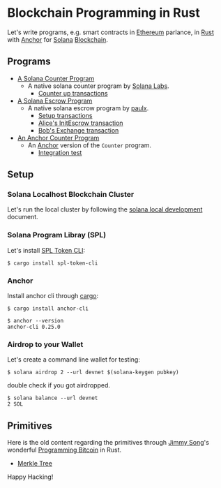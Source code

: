 # Blockchain Programming in Rust

[ethereum]: https://ethereum.org/en/
[rust]: https://www.rust-lang.org/
[anchor]: https://book.anchor-lang.com/
[solana]: https://solana.com/
[blockchain]: https://en.wikipedia.org/wiki/Blockchain

Let's write programs, e.g. smart contracts in [Ethereum] parlance,
in [Rust] with [Anchor] for [Solana] [Blockchain].

## Programs

[solana-program]: https://lib.rs/crates/solana-program
[rust program quickstart guide]: https://docs.solana.com/getstarted/rust
[solana labs]: https://github.com/solana-labs/example-helloworld
[paulx]: https://paulx.dev/blog/2021/01/14/programming-on-solana-an-introduction/
[anchor]: https://anchor-lang.com
[tic-tac-toe project]: https://www.anchor-lang.com/docs/tic-tac-toe

- [A Solana Counter Program](solana-counter/program/src/lib.rs)
  - A native solana counter program by [Solana Labs].
    - [Counter up transactions](solana-counter/scripts/src/main.ts)
- [A Solana Escrow Program](solana-escrow/program/src/processor.rs)
  - A native solana escrow program by [paulx].
    - [Setup transactions](solana-escrow/scripts/src/setup.ts)
    - [Alice's InitEscrow transaction](solana-escrow/scripts/src/alice.ts)
    - [Bob's Exchange transaction](solana-escrow/scripts/src/bob.ts)
- [An Anchor Counter Program](anchor-counter/programs/anchor-counter/src/lib.rs)
  - An [Anchor] version of the `Counter` program.
    - [Integration test](anchor-counter/tests/anchor-counter.ts)

## Setup

### Solana Localhost Blockchain Cluster

[solana local development]: https://docs.solana.com/getstarted/local

Let's run the local cluster by following the [solana local development]
document.

### Solana Program Libray (SPL)

[solana cli]: https://docs.solana.com/cli/install-solana-cli-tools
[spl token cli]: https://lib.rs/crates/spl-token

Let's install [SPL Token CLI]:

```
$ cargo install spl-token-cli
```

### Anchor

[cargo]: https://doc.rust-lang.org/cargo/commands/cargo-install.html

Install anchor cli through [cargo]:

```
$ cargo install anchor-cli
```
```
$ anchor --version
anchor-cli 0.25.0
```

### Airdrop to your Wallet

Let's create a command line wallet for testing:

```
$ solana airdrop 2 --url devnet $(solana-keygen pubkey)
```
double check if you got airdropped.

```
$ solana balance --url devnet
2 SOL
```

## Primitives

[jimmy song]: https://programmingbitcoin.com/
[programming bitcoin]: https://programmingbitcoin.com/programming-bitcoin-book/
[learning merkel tree]: https://github.com/melekes/merkle-tree-rs/
[learning merkel tree 2]: https://dev.to/msedzins/learning-rust-merkel-tree-9p

Here is the old content regarding the primitives through [Jimmy Song]'s
wonderful [Programming Bitcoin] in Rust.

- [Merkle Tree](ch11/merkle/src/lib.rs)

Happy Hacking!
